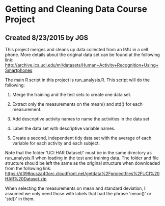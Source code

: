 # Getting and Cleaning Data Course Project
## Created 8/23/2015 by JGS

This project merges and cleans up data collected from an IMU in a cell phone. More details about the original data set can be found at the following link:
http://archive.ics.uci.edu/ml/datasets/Human+Activity+Recognition+Using+Smartphones 

The main R script in this project is run_analysis.R. This script will do the following:

1. Merge the training and the test sets to create one data set.

2. Extract only the measurements on the mean() and std() for each measurement. 

3. Add descriptive activity names to name the activities in the data set

4. Label the data set with descriptive variable names. 

5. Create a second, independent tidy data set with the average of each variable for each activity and each subject.

Note that the folder 'UCI HAR Dataset/' must be in the same directory as run_analysis.R when loading in the test and training data. The folder and file structure should be left the same as the original structure when downloaded from the following link:
https://d396qusza40orc.cloudfront.net/getdata%2Fprojectfiles%2FUCI%20HAR%20Dataset.zip

When selecting the measurements on mean and standard deviation, I assumed we only need those with labels that had the phrase 'mean()' or 'std()' in them.

